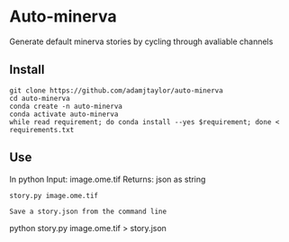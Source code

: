 # Auto-minerva

Generate default minerva stories by cycling through avaliable channels

## Install

```
git clone https://github.com/adamjtaylor/auto-minerva
cd auto-minerva
conda create -n auto-minerva
conda activate auto-minerva
while read requirement; do conda install --yes $requirement; done < requirements.txt
```

## Use

In python
Input: image.ome.tif
Returns: json as string

```
story.py image.ome.tif

Save a story.json from the command line
```
python story.py image.ome.tif > story.json
```
